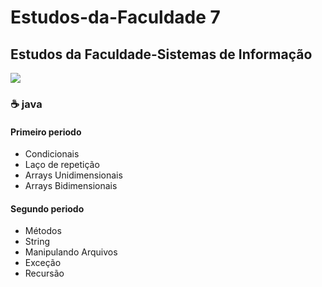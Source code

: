 # Estudos-da-Faculdade 7
 
## Estudos da Faculdade-Sistemas de Informação    

<img src="https://i.pinimg.com/originals/cd/99/da/cd99da478b844432c52cc08cf06bdd6e.jpg">
 
### :coffee: java

#### Primeiro periodo
 
- Condicionais
- Laço de repetição
- Arrays Unidimensionais
- Arrays Bidimensionais

#### Segundo periodo

- Métodos
- String
- Manipulando Arquivos
- Exceção 
- Recursão



